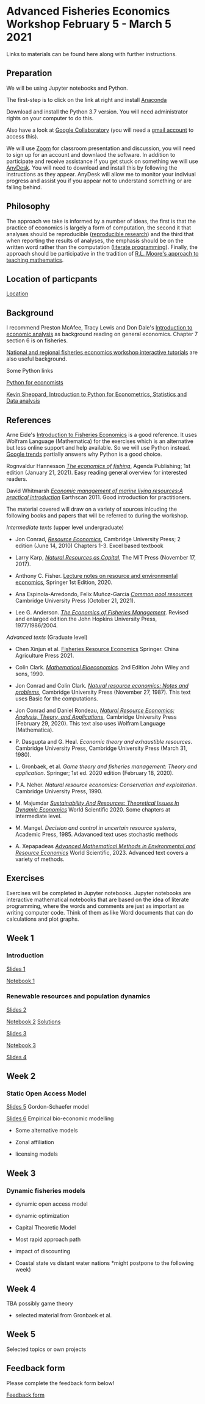  # Advanced Fisheries Economics Workshop February 5 - March 5 2021

Links to materials can be found here along with further instructions.

## Preparation

We will be using Jupyter notebooks and Python. 

The first-step is to click on the link at right and install [Anaconda](https://www.anaconda.com/distribution/)

Download and install the Python 3.7 version. You will need administrator rights on your computer to do this.

Also have a look at [Google Collaboratory](https://colab.research.google.com/) (you will need a [gmail account](https://accounts.google.com/signup/v2/webcreateaccount?hl=en&flowName=GlifWebSignIn&flowEntry=SignUp) to access this).

We will use [Zoom](https://zoom.us) for  classroom presentation and discussion, you will need to sign up for an account and downlaod the software. In addition to participate and receive assistance if you get stuck on something we will use [AnyDesk](https://anydesk.com/en). You will need to download and install this by following the instructions as they appear. AnyDesk will allow me to monitor your indiviual progress and assist you if you appear not to understand something or are falling behind.

## Philosophy

The approach we take is informed by a number of ideas, the first is that the practice of economics is largely a form of computation, the second it that analyses should be reproducible ([reproducible research](https://reproducibleresearch.net/)) and the third that when reporting the results of analyses, the emphasis should be on the written word rather than the computation ([literate programming](http://www.literateprogramming.com/)). Finally, the approach should be participative in the tradition of [R.L. Moore's approach to teaching mathematics](http://www.legacyrlmoore.org/).

## Location of particpants


[Location](https://www.google.com/maps/d/u/0/viewer?mid=18wL9f5dNoXIHSBoXMhi_u3qkkM7ErUcF&ll=-3.81666561775622e-14%2C149.12446502180342&z=1)


## Background

I recommend Preston McAfee, Tracy Lewis and Don Dale's [Introduction to economic analysis](https://www.kellogg.northwestern.edu/faculty/dale/ieav21.pdf) as background reading on general economics. Chapter 7 section 6 is on fisheries.

[National and regional fisheries economics workshop interactive tutorials](https://ffa-econ.shinyapps.io/econworkshop/) are also useful background.

Some Python links

[Python for economists](https://scholar.harvard.edu/files/ambell/files/python_for_economists.pdf)

[Kevin Sheppard, Introduction to Python for Econometrics, Statistics and Data analysis](https://www.kevinsheppard.com/files/teaching/python/notes/python_introduction_2019.pdf)

## References 

Arne Eide's [Introduction to Fisheries Economics](https://figshare.com/articles/Introduction_to_Fisheries_Economics/3784821#)
is a good reference. It uses Wolfram Language (Mathematica) for the exercises which is an alternative but less online support and help available. So we will use Python instead. [Google trends](https://trends.google.com/trends/explore?cat=174&date=all&q=%2Fm%2F05z1_,Mathematica,Excel,R,Julia%20programming%20language) partially answers why Python is a good choice.

Rognvaldur Hannesson *[The economics of fishing](https://www.amazon.com/gp/product/B08SR3N3KY/)*, Agenda Publishing; 1st edition (January 21, 2021). Easy reading general overview for interested readers.

David Whitmarsh *[Economic management of marine living resources:A practical introduction](https://www.amazon.com/gp/product/B008FZ0O7Q/)* Earthscan 2011.  Good introduction for practitioners.

The material covered will draw on a variety of sources inlcuding the following books and papers that will be referred to during the workshop.

*Intermediate texts* (upper level undergraduate)

- Jon Conrad, *[Resource Economics](https://www.amazon.com/Resource-Economics-Jon-M-Conrad-ebook/dp/B00FF76RAK/)*, Cambridge University Press; 2 edition (June 14, 2010) Chapters 1-3. Excel based textbook

- Larry Karp, *[Natural Resources as Capital](https://www.amazon.com/Natural-Resources-Capital-MIT-Press-ebook/dp/B077SVV5M8/)*, The MIT Press (November 17, 2017). 

- Anthony C. Fisher. [Lecture notes on resource and environmental economics](https://www.amazon.com/Resource-Environmental-Economics-Non-Market-Resources-ebook/dp/B08BXKVJM3), Springer 1st Edition, 2020.

- Ana Espinola-Arredondo, Felix Muñoz-Garcia *[Common pool resources](https://www.amazon.com/Common-Pool-Resources-Inefficiencies-Information-ebook/dp/B095KFF764/)* Cambridge University Press (October 21, 2021).

- Lee G. Anderson. *[The Economics of Fisheries Management](https://www.amazon.com/Economics-Fisheries-Management-Lee-Anderson/dp/1930665989/)*. Revised and enlarged edition.the John Hopkins University Press, 1977/1986/2004.

*Advanced texts* (Graduate level)

- Chen Xinjun et al. [Fisheries Resource Economics](https://doi.org/10.1007/978-981-33-4328-3) Springer. China Agriculture Press 2021. 

- Colin Clark. *[Mathematical Bioeconomics](https://www.amazon.com/Mathematical-Bioeconomics-Management-Renewable-Resources/dp/0471508837/)*. 2nd Edition John Wiley and sons, 1990.

- Jon Conrad and Colin Clark. *[Natural resource economics: Notes and problems](https://www.amazon.com/Natural-Resource-Economics-Notes-Problems-ebook/dp/B01MUHXUD0)*, Cambridge University Press (November 27, 1987). This text uses Basic for the computations.

- Jon Conrad and Daniel Rondeau, *[Natural Resource Economics: Analysis, Theory, and Applications](https://www.amazon.com/Natural-Resource-Economics-Analysis-Applications-ebook/dp/B083M1L7SM/)*, Cambridge University Press 
(February 29, 2020). This text also uses Wolfram Language (Mathematica).

- P. Dasgupta and G. Heal. *Economic theory and exhaustible resources*. Cambridge University Press, Cambridge University Press (March 31, 1980).

- L. Gronbaek, et al. *Game theory and fisheries management: Theory and application*. Springer; 1st ed. 2020 edition (February 18, 2020).

-  P.A. Neher. *Natural resource economics: Conservation and exploitation*. Cambridge University Press, 1990.

- M. Majumdar *[Sustainability And Resources: Theoretical Issues In Dynamic Economics](https://www.amazon.com/gp/product/B08534FTYG)* World Scientific 2020. Some chapters at intermediate level.

- M. Mangel. *Decision and control in uncertain resource systems*, Academic Press, 1985. Adavanced text uses stochastic methods

- A. Xepapadeas *[Advanced Mathematical Methods in Environmental and Resource Economics](https://www.amazon.com/gp/product/B0BL6YNLNB/)* World Scientific, 2023. Advanced text covers a variety of methods.

## Exercises

Exercises will be completed in Jupyter notebooks. Jupyter notebooks are interactive mathematical notebooks that are based on the idea of literate programming, where the words and comments are just as important as writing computer code. Think of them as like Word documents that can do calculations and plot graphs.

## Week 1

### Introduction

[Slides 1](https://nbviewer.jupyter.org/github/fdd-eiu/afew/blob/main/afew-present-1.ipynb)

[Notebook 1](https://nbviewer.jupyter.org/github/fdd-eiu/afew/blob/main/afew-notebook-1.ipynb)


### Renewable resources and population dynamics

[Slides 2](https://nbviewer.jupyter.org/github/fdd-eiu/afew/blob/main/afew-present-2.ipynb)

[Notebook 2](https://nbviewer.jupyter.org/github/fdd-eiu/afew/blob/main/afew-notebook-2.ipynb) 
[Solutions](https://nbviewer.jupyter.org/github/fdd-eiu/afew/blob/main/afew-notebook-2-solutions.ipynb)

[Slides 3](https://nbviewer.jupyter.org/github/fdd-eiu/afew/blob/main/afew-present-3.ipynb)

[Notebook 3](https://nbviewer.jupyter.org/github/fdd-eiu/afew/blob/main/afew-notebook-3.ipynb)

[Slides 4](https://nbviewer.jupyter.org/github/fdd-eiu/afew/blob/main/afew-present-4.ipynb)

## Week 2

### Static Open Access Model


[Slides 5](https://nbviewer.jupyter.org/github/fdd-eiu/afew/blob/main/afew-present-5.ipynb) Gordon-Schaefer model

[Slides 6](https://nbviewer.jupyter.org/github/fdd-eiu/afew/blob/main/afew-present-6.ipynb) Empirical bio-economic modelling

- Some alternative models

- Zonal affiliation

- licensing models

## Week 3

### Dynamic fisheries models

- dynamic open access model

- dynamic optimization

- Capital Theoretic Model

- Most rapid approach path

- impact of discounting

- Coastal state vs distant water nations *might postpone to the following week)

## Week 4

TBA possibly game theory

- selected material from Gronbaek et al. 

## Week 5

Selected topics or own projects


## Feedback form

Please complete the feedback form below!

[Feedback form](https://forms.gle/KZ1zNZhr5Q7kmneZ6)






















